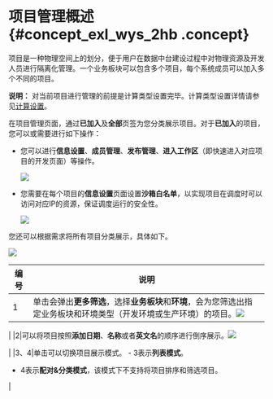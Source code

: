 # 项目管理概述 {#concept_exl_wys_2hb .concept}

项目是一种物理空间上的划分，便于用户在数据中台建设过程中对物理资源及开发人员进行隔离化管理。一个业务板块可以包含多个项目，每个系统成员可以加入多个不同的项目。

**说明：** 对当前项目进行管理的前提是计算类型设置完毕。计算类型设置详情请参见[计算设置](cn.zh-CN/用户指南/管理中心/计算设置.md#)。

在项目管理页面，通过**已加入**及**全部**页签为您分类展示项目。对于**已加入**的项目，您可以或需要进行如下操作：

-   您可以进行**信息设置**、**成员管理**、**发布管理**、**进入工作区**（即快速进入对应项目的开发页面）等操作。

    ![](http://static-aliyun-doc.oss-cn-hangzhou.aliyuncs.com/assets/img/149035/156041087941426_zh-CN.png)

-   您需要在每个项目的**信息设置**页面设置**沙箱白名单**，以实现项目在调度时可以访问对应IP的资源，保证调度运行的安全性。

    ![](http://static-aliyun-doc.oss-cn-hangzhou.aliyuncs.com/assets/img/149035/156041087949202_zh-CN.png)


您还可以根据需求将所有项目分类展示，具体如下。

![](http://static-aliyun-doc.oss-cn-hangzhou.aliyuncs.com/assets/img/149035/156041088049205_zh-CN.png)

|编号|说明|
|--|--|
|1|单击会弹出**更多筛选**，选择**业务板块**和**环境**，会为您筛选出指定业务板块和环境类型（开发环境或生产环境）的项目。![](http://static-aliyun-doc.oss-cn-hangzhou.aliyuncs.com/assets/img/149035/156041088049209_zh-CN.png)

|
|2|可以将项目按照**添加日期**、**名称**或者**英文名**的顺序进行倒序展示。![](http://static-aliyun-doc.oss-cn-hangzhou.aliyuncs.com/assets/img/149035/156041088049215_zh-CN.png)

|
|3、4|单击可以切换项目展示模式。 -   3表示**列表模式**。
-   4表示**配对&分类模式**，该模式下不支持将项目排序和筛选项目。

 |

